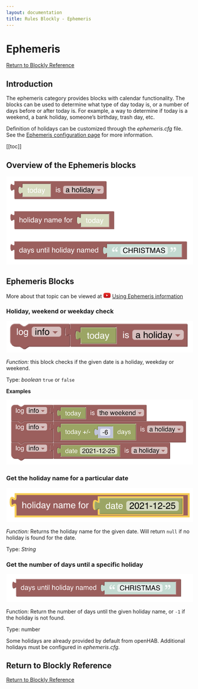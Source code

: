```yaml
---
layout: documentation
title: Rules Blockly - Ephemeris
---
```

<!-- markdownlint-disable MD036 -->

# Ephemeris

[Return to Blockly Reference](index.html#ephemeris)

## Introduction

The ephemeris category provides blocks with calendar functionality.
The blocks can be used to determine what type of day today is, or a number of days before or after today is.
For example, a way to determine if today is a weekend, a bank holiday, someone’s birthday, trash day, etc.

Definition of holidays can be customized through the _ephemeris.cfg_ file.
See the [Ephemeris configuration page](https://www.openhab.org/docs/configuration/actions.html#configuration) for more information.

[[toc]]

## Overview of the Ephemeris blocks

![ephemeris-dates](../images/blockly/blockly-ephemeris.png)

## Ephemeris Blocks

More about that topic can be viewed at ![youtube](../images/blockly/youtube-logo-small.png) [Using Ephemeris information](https://youtu.be/KwhYKy1_qVk?t=1275)

### Holiday, weekend or weekday check

![ephemeris-is](../images/blockly/blockly-ephemeris-is.png)

_Function:_ this block checks if the given date is a holiday, weekday or weekend.

Type: _boolean_ `true` or `false`

**Examples**

![ephemeris-is-example](../images/blockly/blockly-ephemeris-is-example.png)

### Get the holiday name for a particular date

![ephemeris-get-name](../images/blockly/blockly-ephemeris-get-name.png)

_Function:_ Returns the holiday name for the given date.
Will return `null` if no holiday is found for the date.

Type: _String_

### Get the number of days until a specific holiday

![ephemeris-days-until](../images/blockly/blockly-ephemeris-days-until.png)

Function: Return the number of days until the given holiday name, or `-1` if the holiday is not found.

Type: number

Some holidays are already provided by default from openHAB.
Additional holidays must be configured in _ephemeris.cfg_.

## Return to Blockly Reference

[Return to Blockly Reference](index.html#ephemeris)
